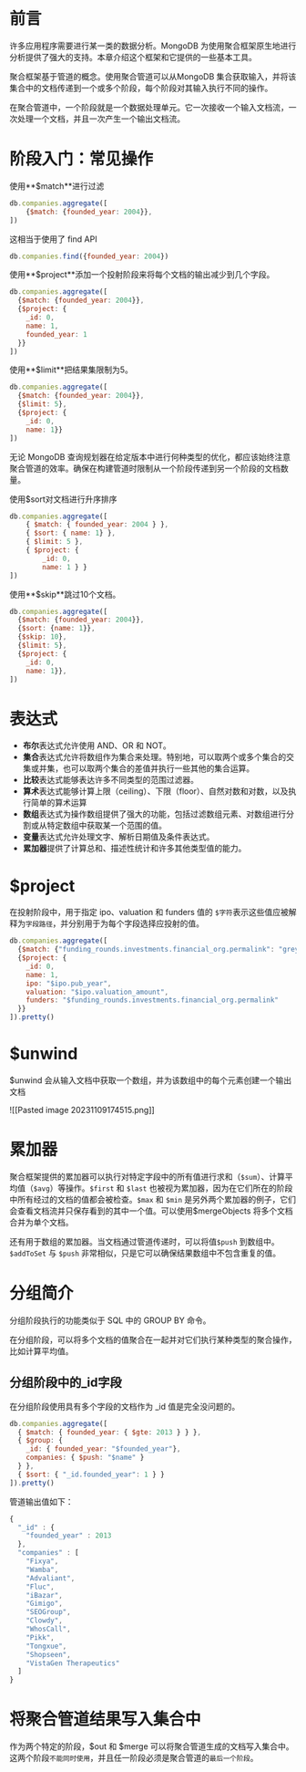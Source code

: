 # 前言
许多应用程序需要进行某一类的数据分析。MongoDB 为使用聚合框架原生地进行分析提供了强大的支持。本章介绍这个框架和它提供的一些基本工具。

聚合框架基于管道的概念。使用聚合管道可以从MongoDB 集合获取输入，并将该集合中的文档传递到一个或多个阶段，每个阶段对其输入执行不同的操作。

在聚合管道中，一个阶段就是一个数据处理单元。它一次接收一个输入文档流，一次处理一个文档，并且一次产生一个输出文档流。

# 阶段入门：常见操作

使用**$match**进行过滤

```JavaScript
db.companies.aggregate([
    {$match: {founded_year: 2004}},
])
```

这相当于使用了 find API

```JavaScript
db.companies.find({founded_year: 2004})
```

使用**$project**添加一个投射阶段来将每个文档的输出减少到几个字段。

```JavaScript
db.companies.aggregate([
  {$match: {founded_year: 2004}},
  {$project: {
    _id: 0,
    name: 1,
    founded_year: 1
  }}
])
```

使用**$limit**把结果集限制为5。

```JavaScript
db.companies.aggregate([
  {$match: {founded_year: 2004}},
  {$limit: 5},
  {$project: {
    _id: 0,
    name: 1}}
])
```

无论 MongoDB 查询规划器在给定版本中进行何种类型的优化，都应该始终注意聚合管道的效率。确保在构建管道时限制从一个阶段传递到另一个阶段的文档数量。

使用$sort对文档进行升序排序

```JavaScript
db.companies.aggregate([
    { $match: { founded_year: 2004 } },
    { $sort: { name: 1} },
    { $limit: 5 },
    { $project: {
        _id: 0,
        name: 1 } }
])
```

使用**$skip**跳过10个文档。

```JavaScript
db.companies.aggregate([
  {$match: {founded_year: 2004}},
  {$sort: {name: 1}},
  {$skip: 10},
  {$limit: 5},
  {$project: {
    _id: 0,
    name: 1}},
])
```

# 表达式

- **布尔**表达式允许使用 AND、OR 和 NOT。
- **集合**表达式允许将数组作为集合来处理。特别地，可以取两个或多个集合的交集或并集，也可以取两个集合的差值并执行一些其他的集合运算。
- **比较**表达式能够表达许多不同类型的范围过滤器。
- **算术**表达式能够计算上限（ceiling）、下限（floor）、自然对数和对数，以及执行简单的算术运算
- **数组**表达式为操作数组提供了强大的功能，包括过滤数组元素、对数组进行分割或从特定数组中获取某一个范围的值。
- **变量**表达式允许处理文字、解析日期值及条件表达式。
- **累加器**提供了计算总和、描述性统计和许多其他类型值的能力。

# $project

在投射阶段中，用于指定 ipo、valuation 和 funders 值的 `$字符`表示这些值应被解释为`字段路径`，并分别用于为每个字段选择应投射的值。

```JavaScript
db.companies.aggregate([
  {$match: {"funding_rounds.investments.financial_org.permalink": "greylock" }},
  {$project: {
    _id: 0,
    name: 1,
    ipo: "$ipo.pub_year",
    valuation: "$ipo.valuation_amount",
    funders: "$funding_rounds.investments.financial_org.permalink"
  }}
]).pretty()
```

# $unwind

$unwind 会从输入文档中获取一个数组，并为该数组中的每个元素创建一个输出文档

![[Pasted image 20231109174515.png]]

# 累加器

聚合框架提供的累加器可以执行对特定字段中的所有值进行求和（`$sum`）、计算平均值（`$avg`）等操作。`$first` 和 `$last` 也被视为累加器，因为在它们所在的阶段中所有经过的文档的值都会被检查。`$max` 和 `$min` 是另外两个累加器的例子，它们会查看文档流并只保存看到的其中一个值。可以使用$mergeObjects 将多个文档合并为单个文档。

还有用于数组的累加器。当文档通过管道传递时，可以将值`$push` 到数组中。`$addToSet` 与 `$push` 非常相似，只是它可以确保结果数组中不包含重复的值。

# 分组简介

分组阶段执行的功能类似于 SQL 中的 GROUP BY 命令。

在分组阶段，可以将多个文档的值聚合在一起并对它们执行某种类型的聚合操作，比如计算平均值。

## 分组阶段中的_id字段

在分组阶段使用具有多个字段的文档作为 _id 值是完全没问题的。

```JavaScript
db.companies.aggregate([
  { $match: { founded_year: { $gte: 2013 } } },
  { $group: {
    _id: { founded_year: "$founded_year"},
    companies: { $push: "$name" }
  } },
  { $sort: { "_id.founded_year": 1 } }
]).pretty()
```

管道输出值如下：
```JavaScript
{
  "_id" : {
    "founded_year" : 2013
  },
  "companies" : [
    "Fixya",
    "Wamba",
    "Advaliant",
    "Fluc",
    "iBazar",
    "Gimigo",
    "SEOGroup",
    "Clowdy",
    "WhosCall",
    "Pikk",
    "Tongxue",
    "Shopseen",
    "VistaGen Therapeutics"
  ]
}
```

# 将聚合管道结果写入集合中

作为两个特定的阶段，$out 和 $merge 可以将聚合管道生成的文档写入集合中。这两个阶段`不能同时使用`，并且任一阶段必须是聚合管道的`最后一个阶段`。

